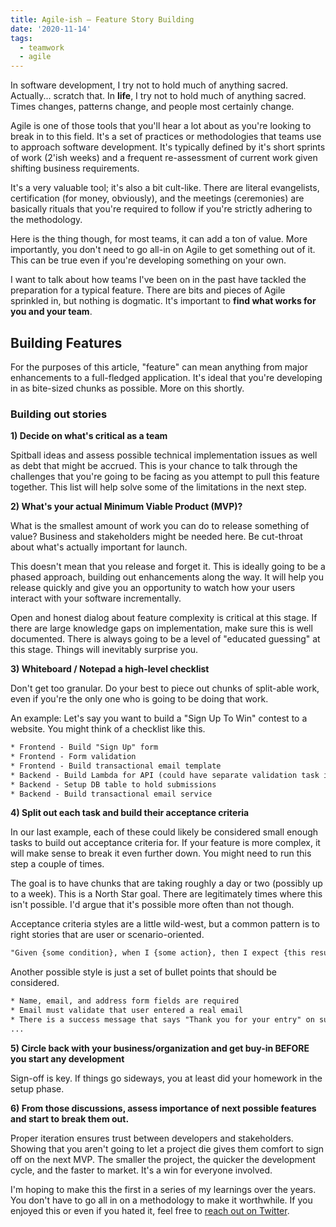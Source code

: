```yaml
---
title: Agile-ish — Feature Story Building
date: '2020-11-14'
tags:
  - teamwork
  - agile
---
```


In software development, I try not to hold much of anything sacred. Actually... scratch that. In **life**, I try not to hold much of anything sacred. Times changes, patterns change, and people most certainly change.

Agile is one of those tools that you'll hear a lot about as you're looking to break in to this field. It's a set of practices or methodologies that teams use to approach software development. It's typically defined by it's short sprints of work (2'ish weeks) and a frequent re-assessment of current work given shifting business requirements.

It's a very valuable tool; it's also a bit cult-like. There are literal evangelists, certification (for money, obviously), and the meetings (ceremonies) are basically rituals that you're required to follow if you're strictly adhering to the methodology.

Here is the thing though, for most teams, it can add a ton of value. More importantly, you don't need to go all-in on Agile to get something out of it. This can be true even if you're developing something on your own.

I want to talk about how teams I've been on in the past have tackled the preparation for a typical feature. There are bits and pieces of Agile sprinkled in, but nothing is dogmatic. It's important to **find what works for you and your team**.

## Building Features

For the purposes of this article, "feature" can mean anything from major enhancements to a full-fledged application. It's ideal that you're developing in as bite-sized chunks as possible. More on this shortly.

### Building out stories

**1) Decide on what's critical as a team**

Spitball ideas and assess possible technical implementation issues as well as debt that might be accrued. This is your chance to talk through the challenges that you're going to be facing as you attempt to pull this feature together. This list will help solve some of the limitations in the next step.

**2) What's your actual Minimum Viable Product (MVP)?**

What is the smallest amount of work you can do to release something of value? Business and stakeholders might be needed here. Be cut-throat about what's actually important for launch.

This doesn't mean that you release and forget it. This is ideally going to be a phased approach, building out enhancements along the way. It will help you release quickly and give you an opportunity to watch how your users interact with your software incrementally. 

Open and honest dialog about feature complexity is critical at this stage. If there are large knowledge gaps on implementation, make sure this is well documented. There is always going to be a level of "educated guessing" at this stage. Things will inevitably surprise you.

**3) Whiteboard / Notepad a high-level checklist**

Don't get too granular. Do your best to piece out chunks of split-able work, even if you're the only one who is going to be doing that work.

An example: Let's say you want to build a "Sign Up To Win" contest to a website. You might think of a checklist like this.

```html
* Frontend - Build "Sign Up" form
* Frontend - Form validation
* Frontend - Build transactional email template
* Backend - Build Lambda for API (could have separate validation task if warranted)
* Backend - Setup DB table to hold submissions
* Backend - Build transactional email service
```

**4) Split out each task and build their acceptance criteria**

In our last example, each of these could likely be considered small enough tasks to build out acceptance criteria for. If your feature is more complex, it will make sense to break it even further down. You might need to run this step a couple of times.

The goal is to have chunks that are taking roughly a day or two (possibly up to a week). This is a North Star goal. There are legitimately times where this isn't possible. I'd argue that it's possible more often than not though.

Acceptance criteria styles are a little wild-west, but a common pattern is to right stories that are user or scenario-oriented. 

```html
"Given {some condition}, when I {some action}, then I expect {this result}"
```

Another possible style is just a set of bullet points that should be considered. 

```html
* Name, email, and address form fields are required
* Email must validate that user entered a real email
* There is a success message that says "Thank you for your entry" on submit
...
```

**5) Circle back with your business/organization and get buy-in BEFORE you start any development**

Sign-off is key. If things go sideways, you at least did your homework in the setup phase.

**6) From those discussions, assess importance of next possible features and start to break them out.**

Proper iteration ensures trust between developers and stakeholders. Showing that you aren't going to let a project die gives them comfort to sign off on the next MVP. The smaller the project, the quicker the development cycle, and the faster to market. It's a win for everyone involved.

I'm hoping to make this the first in a series of my learnings over the years. You don't have to go all in on a methodology to make it worthwhile. If you enjoyed this or even if you hated it, feel free to [reach out on Twitter](https://twitter.com/positronicshell).